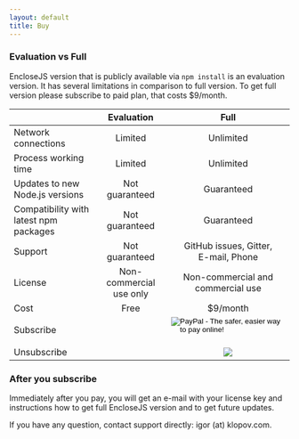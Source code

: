 ```yaml
---
layout: default
title: Buy
---
```


### Evaluation vs Full

EncloseJS version that is publicly available via `npm install` is
an evaluation version. It has several limitations in comparison
to full version. To get full version please subscribe to paid
plan, that costs $9/month.

<table>
  <thead>
    <tr>
      <th> </th>
      <th style="text-align: center">Evaluation</th>
      <th>Full</th>
    </tr>
  </thead>
  <tbody>
    <tr>
      <td>Network connections</td>
      <td style="text-align: center">Limited</td>
      <td style="text-align: center">Unlimited</td>
    </tr>
    <tr>
      <td>Process working time</td>
      <td style="text-align: center">Limited</td>
      <td style="text-align: center">Unlimited</td>
    </tr>
    <tr>
      <td>Updates to new<br>Node.js versions</td>
      <td style="text-align: center">Not guaranteed</td>
      <td style="text-align: center">Guaranteed</td>
    </tr>
    <tr>
      <td>Compatibility with<br>latest npm packages</td>
      <td style="text-align: center">Not guaranteed</td>
      <td style="text-align: center">Guaranteed</td>
    </tr>
    <tr>
      <td>Support</td>
      <td style="text-align: center">Not guaranteed</td>
      <td style="text-align: center">GitHub issues, Gitter,<br>E-mail, Phone</td>
    </tr>
    <tr>
      <td>License</td>
      <td style="text-align: center">Non-commercial<br>use only</td>
      <td style="text-align: center">Non-commercial and<br>commercial use</td>
    </tr>
    <tr>
      <td>Cost</td>
      <td style="text-align: center">Free</td>
      <td style="text-align: center">$9/month</td>
    </tr>
    <tr>
      <td>Subscribe</td>
      <td style="text-align: center"></td>
      <td style="text-align: center"><form action="https://www.paypal.com/cgi-bin/webscr" method="post" target="_top"><input type="hidden" name="cmd" value="_s-xclick"><input type="hidden" name="hosted_button_id" value="DNWYQG92NV3BC"><input type="image" src="https://www.paypalobjects.com/en_US/i/btn/btn_subscribeCC_LG.gif" border="0" name="submit" alt="PayPal - The safer, easier way to pay online!"><img alt="" border="0" src="https://www.paypalobjects.com/en_US/i/scr/pixel.gif" width="1" height="1"></form></td>
    </tr>
    <tr>
      <td>Unsubscribe</td>
      <td style="text-align: center"></td>
      <td style="text-align: center"><A HREF="https://www.paypal.com/cgi-bin/webscr?cmd=_subscr-find&alias=LX4T933HK6PFN"><IMG SRC="https://www.paypalobjects.com/en_US/i/btn/btn_unsubscribe_LG.gif" BORDER="0" style="display: inline; margin: 0"></A></td>
    </tr>
  </tbody>
</table>

### After you subscribe

Immediately after you pay, you will get an e-mail with your
license key and instructions how to get full EncloseJS version
and to get future updates.

If you have any question, contact support directly:
igor (at) klopov.com.
